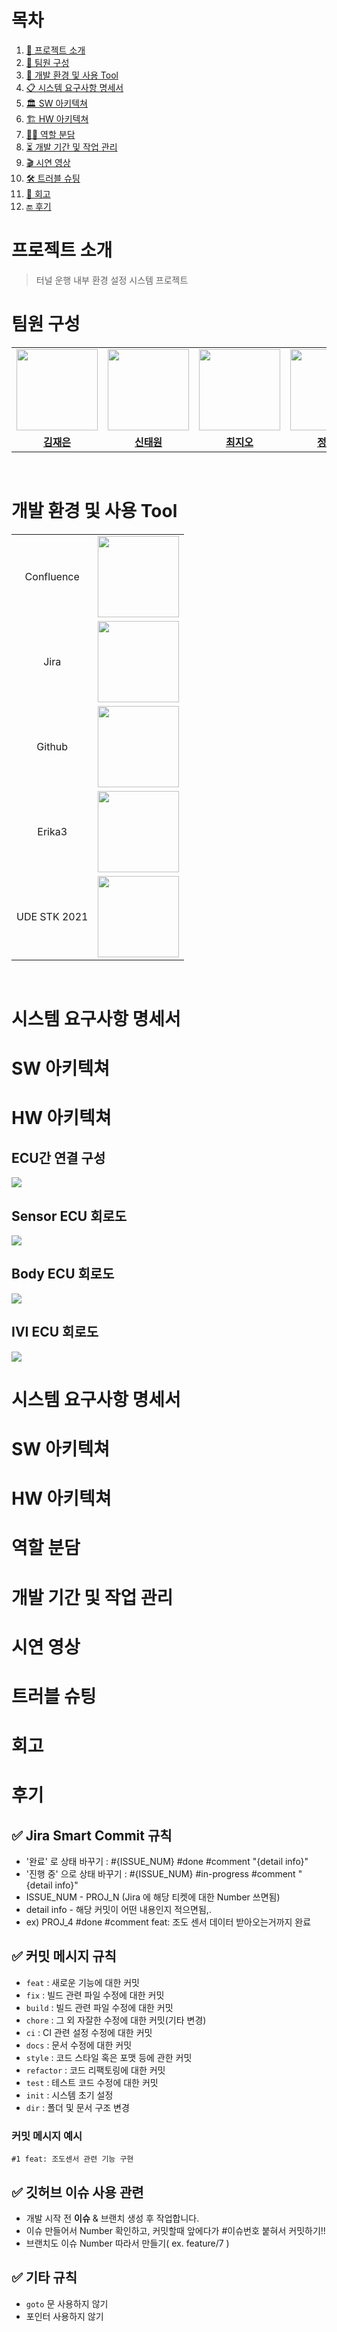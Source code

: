 # 목차

1. [📖 프로젝트 소개](#프로젝트-소개)
2. [👥 팀원 구성](#팀원-구성)
3. [🔧 개발 환경 및 사용 Tool](#개발-환경-및-사용-tool)
4. [📋 시스템 요구사항 명세서](#시스템-요구사항-명세서)
5. [🏛 SW 아키텍쳐](#sw-아키텍쳐)
6. [🏗 HW 아키텍쳐](#hw-아키텍쳐)
7. [👨‍💻 역할 분담](#역할-분담)
8. [⏳ 개발 기간 및 작업 관리](#개발-기간-및-작업-관리)
9. [🎬 시연 영상](#시연-영상)
10. [🛠 트러블 슈팅](#트러블-슈팅)
11. [📝 회고](#회고)
12. [🔚 후기](#후기)



# 프로젝트 소개
> 터널 운행 내부 환경 설정 시스템 프로젝트

# 팀원 구성
<table>
 <tr>
    <td align="center"><a href="https://github.com/re-ag"><img src="https://avatars.githubusercontent.com/re-ag" width="130px;" alt=""></a></td>
    <td align="center"><a href="https://github.com/shintaewon"><img src="https://avatars.githubusercontent.com/shintaewon" width="130px;" alt=""></a></td>
    <td align="center"><a href="https://github.com/GeoChoi"><img src="https://avatars.githubusercontent.com/GeoChoi" width="130px;" alt=""></a></td>
   <td align="center"><img src="./image/chanik.png", width="130px"></a></td>
   <td align="center"><img src="./image/howon.jpg", width="130px"></td>
  </tr>
  <tr>
    <td align="center"><a href="https://github.com/re-ag"><b>김재은</b></a></td>
    <td align="center"><a href="https://github.com/shintaewon"><b>신태원</b></a></td>
    <td align="center"><a href="https://github.com/GeoChoi"><b>최지오</b></a></td>
    <td align="center"><a href="https://github.com/chanik-s"><b>정찬익</b></a></td>
    <td align="center"><a href="https://github.com/howonu"><b>유호원</b></a></td>
  </tr>
</table>
<br />

# 개발 환경 및 사용 Tool
<table>
 <tr>
    <td align="center">Confluence </td>
    <td align="center"><img src="image/confluence.png" width="130px;" alt=""></a></td>
  </tr>
  <tr>
    <td align="center">Jira </td>
    <td align="center"><img src="image/jira.png" width="130px;" alt=""></a></td>
  </tr>
  <tr>
    <td align="center">Github </td>
    <td align="center"><img src="image/github.png" width="130px;" alt=""></a></td>
  </tr>
  <tr>
    <td align="center">Erika3 </td>
    <td align="center"><img src="image/erika.png" width="130px;" alt=""></a></td>
  </tr>
  <tr>
    <td align="center">UDE STK 2021  </td>
    <td align="center"><img src="image/ude.png" width="130px;" alt=""></a></td>
  </tr>
</table>
<br />

# 시스템 요구사항 명세서
# SW 아키텍쳐
# HW 아키텍쳐
## ECU간 연결 구성
<img src="image/hardware_topology.png">

## Sensor ECU 회로도
<img src="image/sensor_ecu.png">

## Body ECU 회로도
<img src="image/body_ecu.png">

## IVI ECU 회로도
<img src="image/ivi_ecu.png">

# 시스템 요구사항 명세서
# SW 아키텍쳐
# HW 아키텍쳐
# 역할 분담
# 개발 기간 및 작업 관리
# 시연 영상
# 트러블 슈팅
# 회고
# 후기












## :white_check_mark: Jira Smart Commit 규칙
- '완료' 로 상태 바꾸기 : #{ISSUE_NUM} #done #comment "{detail info}"
- '진행 중' 으로 상태 바꾸기 : #{ISSUE_NUM} #in-progress #comment "{detail info}"
- ISSUE_NUM - PROJ_N (Jira 에 해당 티켓에 대한 Number 쓰면됨)
- detail info - 해당 커밋이 어떤 내용인지 적으면됨,.
- ex) PROJ_4 #done #comment feat: 조도 센서 데이터 받아오는거까지 완료 
## :white_check_mark: 커밋 메시지 규칙

- `feat` : 새로운 기능에 대한 커밋
- `fix` : 빌드 관련 파일 수정에 대한 커밋
- `build` : 빌드 관련 파일 수정에 대한 커밋
- `chore` : 그 외 자잘한 수정에 대한 커밋(기타 변경)
- `ci` : CI 관련 설정 수정에 대한 커밋
- `docs` : 문서 수정에 대한 커밋
- `style` : 코드 스타일 혹은 포맷 등에 관한 커밋
- `refactor` : 코드 리팩토링에 대한 커밋
- `test` : 테스트 코드 수정에 대한 커밋
- `init` : 시스템 초기 설정
- `dir` : 폴더 및 문서 구조 변경
### 커밋 메시지 예시
`#1 feat: 조도센서 관련 기능 구현`

## :white_check_mark: 깃허브 이슈 사용 관련
- 개발 시작 전 **이슈** & 브랜치 생성 후 작업합니다.
- 이슈 만들어서 Number 확인하고, 커밋할때 앞에다가 #이슈번호 붙혀서 커밋하기!!
- 브랜치도 이슈 Number 따라서 만들기( ex. feature/7 )

## :white_check_mark: 기타 규칙
- `goto` 문 사용하지 않기
- 포인터 사용하지 않기 
